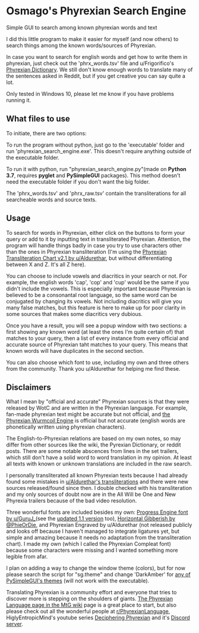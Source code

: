 # Osmago's Phyrexian Search Engine
 Simple GUI to search among known phyrexian words and text

I did this little program to make it easier for myself (and now others) to search things among the known words/sources of Phyrexian.

In case you want to search for english words and get how to write them in phyrexian, just check out the 'phrx_words.tsv' file and u/Frigorifico's [Phyrexian Dictionary](https://drive.google.com/drive/folders/1kXaIX-GNYtO6dFScdkkoMgnCyzVGrTh2). We still don't know enough words to translate many of the sentences asked in Reddit, but if you get creative you can say quite a lot.

Only tested in Windows 10, please let me know if you have problems running it.

## What files to use
To initiate, there are two options:

To run the program without python, just go to the 'executable' folder and run 'phyrexian_search_engine.exe'. This doesn't require anything outside of the executable folder.

To run it with python, run "phyrexian_search_engine.py"(made on **Python 3.7**, requires **pyglet** and **PySimpleGUI** packages). This method doesn't need the executable folder if you don't want the big folder.

The 'phrx_words.tsv' and 'phrx_raw.tsv' contain the transliterations for all searcheable words and source texts.

## Usage
To search for words in Phyrexian, either click on the buttons to form your query or add to it by inputting text in transliterated Phyrexian. Attention, the program will handle things badly in case you try to use characters other than the ones in Phyrexian transliteration (I'm using the [Phyrexian Transliteration Chart v2.1 by u/Aldurethar](https://www.reddit.com/r/magicTCG/comments/nre288/an_update_for_the_new_phyrexian_transcription/), but without differentiating between X and Z. It's all Z here).

You can choose to include vowels and diacritics in your search or not. For example, the english words 'cap', 'cop' and 'cup' would be the same if you didn't include the vowels. This is especially important because Phyrexian is believed to be a consonantal root language, so the same word can be conjugated by changing its vowels. Not including diacritics will give you many false matches, but this feature is here to make up for poor clarity in some sources that makes some diacritics very dubious.

Once you have a result, you will see a popup window with two sections: a first showing any known word (at least the ones I'm quite certain of) that matches to your query, then a list of every instance from every official and accurate source of Phyrexian taht matches to your query. This means that known words will have duplicates in the second section.

You can also choose which font to use, including my own and three others from the community. Thank you u/Aldurethar for helping me find these. 

## Disclaimers
What I mean by "official and accurate" Phyrexian sources is that they were released by WotC and are written in the Phyrexian language. For example, fan-made phyrexian text might be accurate but not official, and [the Phyrexian Wurmcoil Engine](https://www.reddit.com/r/PhyrexianLanguage/comments/ny0n2g/from_a_wotc_survey_dont_know_if_its_been_analyzed/) is official but not accurate (english words are phonetically written using phyrexian characters).

The English-to-Phyrexian relations are based on my own notes, so may differ from other sources like the wiki, the Pyrexian Dictionary, or reddit posts. There are some notable abscences from lines in the set trailers, which still don't have a solid word to word translation in my opinion. At least all texts with known or unknown translations are included in the raw search.

I personally transliterated all known Phyrexian texts because I had already found some mistakes in [u/Aldurethar's transliterations](https://www.reddit.com/r/magicTCG/comments/oj2ahk/a_full_transliteration_of_all_known_phyrexian/) and there were new sources released/found since then. I double checked with his transliteration and my only sources of doubt now are in the All Will be One and New Phyrexia trailers because of the bad video resolution.

Three wonderful fonts are included besides my own: [Progress Engine font by u/GuruJ_](https://www.reddit.com/r/magicTCG/comments/nqwqhn/first_release_of_progress_engine_font/)(see the [updated 1.1 version](https://www.reddit.com/r/PhyrexianLanguage/comments/sye8sf/updated_progressengine_font_v11_now_with_quote/) too), [Horizontal Gibberish by @PhieOrDie](https://twitter.com/PhieOrDie/status/1492591720952999946?cxt=HHwWlMC9oeOQ4LYpAAAA), and Phyrexian Engraved by u/Aldurethar (not released publicly and looks off because I haven't managed to integrate ligatures yet, but simple and amazing because it needs no adaptation from the transliteration chart). I made my own (which I called the Phyrexian Compleat font) because some characters were missing and I wanted something more legible from afar.

I plan on adding a way to change the window theme (colors), but for now please search the script for "sg.theme" and change 'DarkAmber' for [any of PySimpleGUI's themes](https://media.geeksforgeeks.org/wp-content/uploads/20200511200254/f19.jpg) (will not work with the executable).

Translating Phyrexian is a community effort and everyone that tries to discover more is stepping on the shoulders of giants. [The Phyrexian Language page in the MtG wiki](https://mtg.fandom.com/wiki/Phyrexian_(language)) page is a great place to start, but also please check out all the wonderful people at [r/PhyrexianLanguage](https://www.reddit.com/r/PhyrexianLanguage/), HiglyEntropicMind's youtube series [Deciphering Phyrexian](https://www.youtube.com/watch?v=NsINwVt7fgY&list=PLunDPaoIqC7swE6n_jWJjjQYIkLm29McE) and it's [Discord server](https://discord.gg/6nu8PTEAVc).
